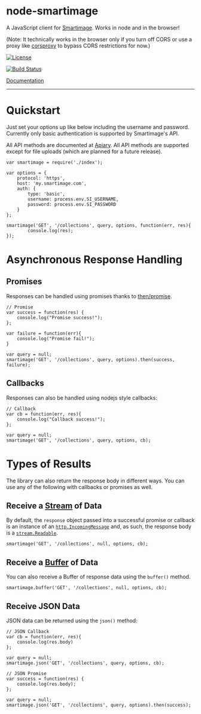 node-smartimage
===============

A JavaScript client for [Smartimage](http://www.smartimage.com). Works in node and in
the browser!

(Note: It technically works in the browser only if you turn off CORS or use a
proxy like [corsproxy](https://www.npmjs.org/package/corsproxy) to bypass
CORS restrictions for now.)

[![License](http://img.shields.io/badge/license-MIT-blue.svg?style=flat)](./LICENSE)

[![Build
Status](http://img.shields.io/travis/Widen/node-smartimage.svg?style=flat)](https://travis-ci.org/Widen/node-smartimage)

[Documentation](http://widen.github.io/node-smartimage/)


----

# Quickstart

Just set your options up like below including the username and password.
Currently only basic authentication is supported by Smartimage's API.

All API methods are documented at [Apiary](http://docs.smartimage.apiary.io/).
All API methods are supported except for file uploads (which are planned for a future release).

```
var smartimage = require('./index');

var options = {
    protocol: 'https',
    host: 'my.smartimage.com',
    auth: {
        type: 'basic',
        username: process.env.SI_USERNAME,
        password: process.env.SI_PASSWORD
    }
};

smartimage('GET', '/collections', query, options, function(err, res){
        console.log(res);
});
```

# Asynchronous Response Handling

## Promises

Responses can be handled using promises thanks to [then/promise](https://github.com/then/promise).

```
// Promise
var success = function(res) {
    console.log("Promise success!");
};

var failure = function(err){
    console.log("Promise fail!");
}

var query = null;
smartimage('GET', '/collections', query, options).then(success, failure);
```

## Callbacks

Responses can also be handled using nodejs style callbacks:

```
// Callback
var cb = function(err, res){
    console.log("Callback success!");
};

var query = null;
smartimage('GET', '/collections', query, options, cb);
```

# Types of Results

The library can also return the response body in different ways. You can use
any of the following with callbacks or promises as well.

## Receive a [Stream](http://nodejs.org/api/stream.html#stream_class_stream_readable) of Data

By default, the `response` object passed into a successful promise or callback
is an instance of an [`http.IncomingMessage`](http://nodejs.org/api/http.html#http_http_incomingmessage) and, as such, the response body
is a
[`stream.Readable`](http://nodejs.org/api/stream.html#stream_class_stream_readable).

```
smartimage('GET', '/collections', null, options, cb);
```


## Receive a [Buffer](http://nodejs.org/api/buffer.html) of Data

You can also receive a Buffer of response data using the `buffer()` method.

```
smartimage.buffer('GET', '/collections', null, options, cb);
```

## Receive JSON Data

JSON data can be returned using the `json()` method:

```
// JSON Callback
var cb = function(err, res){
    console.log(res.body)
};

var query = null;
smartimage.json('GET', '/collections', query, options, cb);
```

```
// JSON Promise
var success = function(res) {
    console.log(res.body);
};

var query = null;
smartimage.json('GET', '/collections', query, options).then(success);
```

